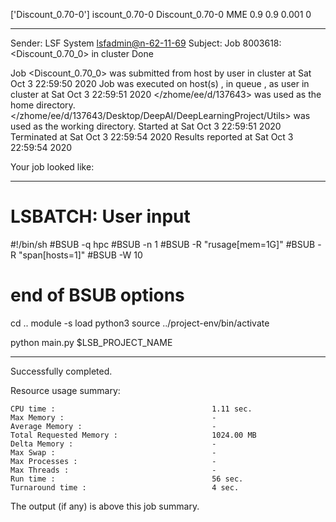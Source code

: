 ['Discount_0.70-0']
iscount_0.70-0
Discount_0.70-0 MME 0.9 0.9 0.001 0

------------------------------------------------------------
Sender: LSF System <lsfadmin@n-62-11-69>
Subject: Job 8003618: <Discount_0.70_0> in cluster <dcc> Done

Job <Discount_0.70_0> was submitted from host <n-62-30-5> by user <s183905> in cluster <dcc> at Sat Oct  3 22:59:50 2020
Job was executed on host(s) <n-62-11-69>, in queue <hpc>, as user <s183905> in cluster <dcc> at Sat Oct  3 22:59:51 2020
</zhome/ee/d/137643> was used as the home directory.
</zhome/ee/d/137643/Desktop/DeepAI/DeepLearningProject/Utils> was used as the working directory.
Started at Sat Oct  3 22:59:51 2020
Terminated at Sat Oct  3 22:59:54 2020
Results reported at Sat Oct  3 22:59:54 2020

Your job looked like:

------------------------------------------------------------
# LSBATCH: User input
#!/bin/sh
#BSUB -q hpc
#BSUB -n 1
#BSUB -R "rusage[mem=1G]"
#BSUB -R "span[hosts=1]"
#BSUB -W 10
# end of BSUB options
cd ..
module -s load python3
source ../project-env/bin/activate

python main.py $LSB_PROJECT_NAME


------------------------------------------------------------

Successfully completed.

Resource usage summary:

    CPU time :                                   1.11 sec.
    Max Memory :                                 -
    Average Memory :                             -
    Total Requested Memory :                     1024.00 MB
    Delta Memory :                               -
    Max Swap :                                   -
    Max Processes :                              -
    Max Threads :                                -
    Run time :                                   56 sec.
    Turnaround time :                            4 sec.

The output (if any) is above this job summary.


